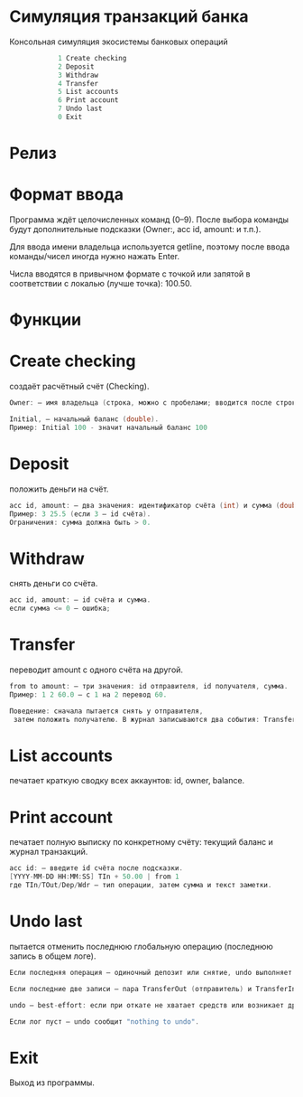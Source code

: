 # Симуляция транзакций банка

Консольная симуляция экосистемы банковых операций

```c++
			1 Create checking
			2 Deposit
			3 Withdraw
			4 Transfer
			5 List accounts
			6 Print account
			7 Undo last
			0 Exit
```

# Релиз

# Формат ввода 

Программа ждёт целочисленных команд (0–9). После выбора команды будут дополнительные подсказки (Owner:, acc id, amount: и т.п.).

Для ввода имени владельца используется getline, поэтому после ввода команды/чисел иногда нужно нажать Enter.

Числа вводятся в привычном формате с точкой или запятой в соответствии с локалью (лучше точка): 100.50.


# Функции

<h1>Create checking</h1>

создаёт расчётный счёт (Checking).

```c++
Owner: — имя владельца (строка, можно с пробелами; вводится после строки ввода).

Initial, — начальный баланс (double).
Пример: Initial 100 - значит начальный баланс 100
```

<h1>Deposit</h1>

положить деньги на счёт.

```c++
acc id, amount: — два значения: идентификатор счёта (int) и сумма (double).
Пример: 3 25.5 (если 3 — id счёта).
Ограничения: сумма должна быть > 0.
```

<h1>Withdraw</h1>

снять деньги со счёта.

```c++
acc id, amount: — id счёта и сумма.
если сумма <= 0 — ошибка;
```

<h1>Transfer</h1>

переводит amount с одного счёта на другой.

```c++
from to amount: — три значения: id отправителя, id получателя, сумма.
Пример: 1 2 60.0 — с 1 на 2 перевод 60.

Поведение: сначала пытается снять у отправителя,
 затем положить получателю. В журнал записываются два события: TransferOut и TransferIn.
```

<h1>List accounts</h1>

печатает краткую сводку всех аккаунтов: id, owner, balance.

<h1>Print account</h1>

печатает полную выписку по конкретному счёту: текущий баланс и журнал транзакций.

```c++
acc id: — введите id счёта после подсказки.
[YYYY-MM-DD HH:MM:SS] TIn + 50.00 | from 1
где TIn/TOut/Dep/Wdr — тип операции, затем сумма и текст заметки.
```

<h1>Undo last</h1>

пытается отменить последнюю глобальную операцию (последнюю запись в общем логе).

```c++
Если последняя операция — одиночный депозит или снятие, undo выполняет обратную операцию (снимает то, что было положено, или кладёт обратно то, что было снято).

Если последние две записи — пара TransferOut (отправитель) и TransferIn (получатель) с одинаковой суммой, undo отменит перевод: снимет у получателя и вернёт отправителю (т.е. откат двух записей).

undo — best-effort: если при откате не хватает средств или возникает другая ошибка, откат не выполняется и программа вернёт сообщение об ошибке.

Если лог пуст — undo сообщит "nothing to undo".
```

<h1>Exit</h1>

Выход из программы.
